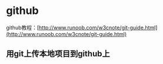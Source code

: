 # github

github教程：[http://www.runoob.com/w3cnote/git-guide.html](http://www.runoob.com/w3cnote/git-guide.html)  



## 用git上传本地项目到github上



